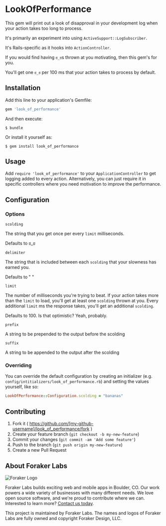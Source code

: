 # LookOfPerformance

This gem will print out a look of disapproval in your development log when your action takes too long to process.

It's primarily an experiment into using `ActiveSupport::LogSubscriber`.

It's Rails-specific as it hooks into `ActionController`.

If you would find having `ಠ_ಠ`s thrown at you motivating, then this gem's for you.

You'll get one `ಠ_ಠ` per 100 ms that your action takes to process by default.

## Installation

Add this line to your application's Gemfile:

```ruby
gem 'look_of_performance'
```

And then execute:

    $ bundle

Or install it yourself as:

    $ gem install look_of_performance

## Usage

Add `require 'look_of_performance'` to your `ApplicationController` to get logging added to every action. Alternatively, you can just require it in specific controllers where you need motivation to improve the performance.

## Configuration

### Options

    scolding

The string that you get once per every `limit` milliseconds.

Defaults to ಠ_ಠ

    delimiter

The string that is included between each `scolding` that your slowness has earned you.

Defaults to " "

    limit

The number of milliseconds you're trying to beat. If your action takes more than the `limit` to load, you'll get at least one `scolding` thrown at you. Every additional `limit` ms the response takes, you'll get an additional `scolding`.

Defaults to 100. Is that optimistic? Yeah, probably.

    prefix
    
A string to be prepended to the output before the scolding

    suffix
    
A string to be appended to the output after the scolding

### Overriding

You can override the default configuration by creating an initializer (e.g. `config/intitializers/look_of_performance.rb`) and setting the values yourself, like so:

```ruby
LookOfPerformance::Configuration.scolding = "bananas"
```

## Contributing

1. Fork it ( https://github.com/[my-github-username]/look_of_performance/fork )
2. Create your feature branch (`git checkout -b my-new-feature`)
3. Commit your changes (`git commit -am 'Add some feature'`)
4. Push to the branch (`git push origin my-new-feature`)
5. Create a new Pull Request

## About Foraker Labs

![Foraker Logo](http://assets.foraker.com/attribution_logo.png)

Foraker Labs builds exciting web and mobile apps in Boulder, CO. Our work powers a wide variety of businesses with many different needs. We love open source software, and we're proud to contribute where we can. Interested to learn more? [Contact us today](https://www.foraker.com/contact-us).

This project is maintained by Foraker Labs. The names and logos of Foraker Labs are fully owned and copyright Foraker Design, LLC.
